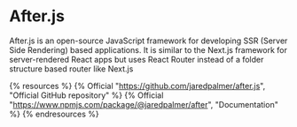 # After.js

After.js is an open-source JavaScript framework for developing SSR (Server Side Rendering) based applications. It is similar to the Next.js framework for server-rendered React apps but uses React Router instead of a folder structure based router like Next.js

{% resources %}
  {% Official "https://github.com/jaredpalmer/after.js", "Official GitHub repository" %}
  {% Official "https://www.npmjs.com/package/@jaredpalmer/after", "Documentation" %}
{% endresources %}
